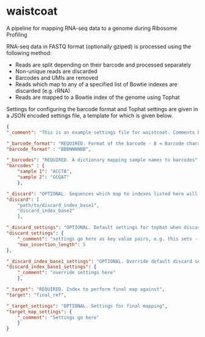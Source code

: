 waistcoat
=========

A pipeline for mapping RNA-seq data to a genome during Ribosome Profiling

RNA-seq data in FASTQ format (optionally gziped) is processed using the
following method:
* Reads are split depending on their barcode and processed separately
* Non-unique reads are discarded
* Barcodes and UMIs are removed
* Reads which map to any of a specified list of Bowtie indexes are discarded
  (e.g. rRNA)
* Reads are mapped to a Bowtie index of the genome using Tophat

Settings for configuring the barcode format and Tophat settings are given in a
JSON encoded settings file, a template for which is given below.

```JSON
{
"_comment": "This is an example settings file for waistcoat. Comments begin with underscores",

"_barcode_format": "REQUIRED. Format of the barcode - B = Barcode character N = Random (UMI) character",
"barcode_format" : "BBBNNNNBB",

"_barcodes": "REQUIRED. A dictionary mapping sample names to barcodes",
"barcodes" : {
	"sample 1": "ACCTA",
	"sample 2": "GCGAT"
	},

"_discard": "OPTIONAL. Sequences which map to indexes listed here will be discarded",
"discard": [
	"path/to/discard_index_base1",
	"discard_index_base2"
	],

"_discard_settings": "OPTIONAL. Default settings for tophat when discarding",
"discard_settings": {
	"_comment": "settings go here as key value pairs, e.g. this sets --max-insertion-length 5",
	"max_insertion_length": 5
},

"_discard_index_base1_settings": "OPTIONAL. Override default discard settings for a specific index by setting [index_name]_settings",
"discard_index_base1_settings": {
	"_comment": "override settings here"
	},

"_target": "REQUIRED. Index to perform final map against", 
"target": "final_ref",

"_target_settings": "OPTIONAL. Settings for final mapping",
"target_map_settings": {
	"_comment": "Settings go here"
	}
}
```
